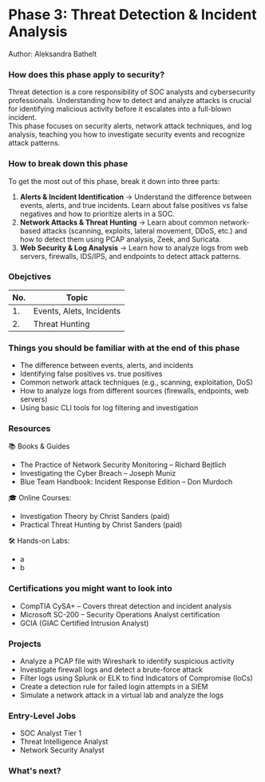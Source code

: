 # Phase 3: Threat Detection & Incident Analysis
Author: Aleksandra Bathelt

### How does this phase apply to security?
Threat detection is a core responsibility of SOC analysts and cybersecurity professionals. Understanding how to detect and analyze attacks is crucial for identifying malicious activity before it escalates into a full-blown incident.
<br>
This phase focuses on security alerts, network attack techniques, and log analysis, teaching you how to investigate security events and recognize attack patterns.

### How to break down this phase
To get the most out of this phase, break it down into three parts:
1. **Alerts & Incident Identification** → Understand the difference between events, alerts, and true incidents. Learn about false positives vs false negatives and how to prioritize alerts in a SOC.
2. **Network Attacks & Threat Hunting** → Learn about common network-based attacks (scanning, exploits, lateral movement, DDoS, etc.) and how to detect them using PCAP analysis, Zeek, and Suricata.
3. **Web Security & Log Analysis** → Learn how to analyze logs from web servers, firewalls, IDS/IPS, and endpoints to detect attack patterns.

### Obejctives
| No. | Topic |
|--|--|
| 1. | Events, Alets, Incidents |
| 2. | Threat Hunting |

### Things you should be familiar with at the end of this phase
- The difference between events, alerts, and incidents
- Identifying false positives vs. true positives
- Common network attack techniques (e.g., scanning, exploitation, DoS)
- How to analyze logs from different sources (firewalls, endpoints, web servers)
- Using basic CLI tools for log filtering and investigation

### Resources
📚 Books & Guides
 - The Practice of Network Security Monitoring – Richard Bejtlich
 - Investigating the Cyber Breach – Joseph Muniz
 - Blue Team Handbook: Incident Response Edition – Don Murdoch

🎓  Online Courses:
 - Investigation Theory by Christ Sanders (paid)
 - Practical Threat Hunting by Christ Sanders (paid)

🛠 Hands-on Labs: 
- a
- b

### Certifications you might want to look into
- CompTIA CySA+ – Covers threat detection and incident analysis
- Microsoft SC-200 – Security Operations Analyst certification
- GCIA (GIAC Certified Intrusion Analyst) 

### Projects
- Analyze a PCAP file with Wireshark to identify suspicious activity
- Investigate firewall logs and detect a brute-force attack
- Filter logs using Splunk or ELK to find Indicators of Compromise (IoCs)
- Create a detection rule for failed login attempts in a SIEM
- Simulate a network attack in a virtual lab and analyze the logs

### Entry-Level Jobs
- SOC Analyst Tier 1
- Threat Intelligence Analyst
- Network Security Analyst

###  What's next?
